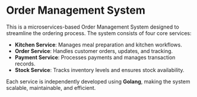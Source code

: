 # Order Management System

This is a microservices-based Order Management System designed to streamline the ordering process. The system consists of four core services:

- **Kitchen Service**: Manages meal preparation and kitchen workflows.  
- **Order Service**: Handles customer orders, updates, and tracking.  
- **Payment Service**: Processes payments and manages transaction records.  
- **Stock Service**: Tracks inventory levels and ensures stock availability.

Each service is independently developed using **Golang**, making the system scalable, maintainable, and efficient.
